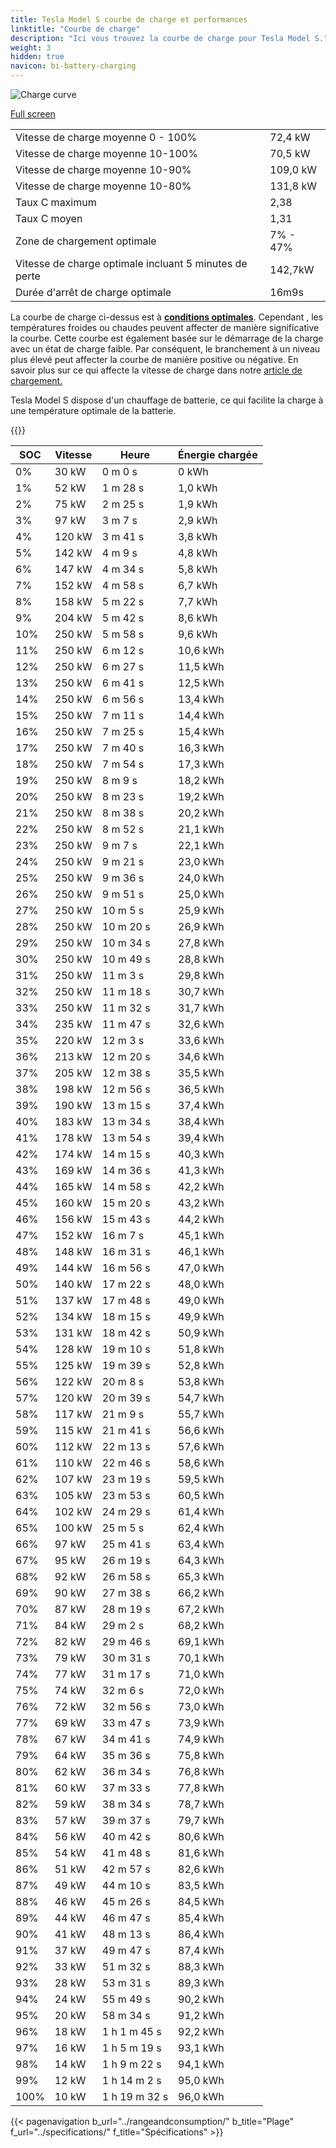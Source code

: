 ```yaml
---
title: Tesla Model S courbe de charge et performances
linktitle: "Courbe de charge"
description: "Ici vous trouvez la courbe de charge pour Tesla Model S."
weight: 3
hidden: true
navicon: bi-battery-charging
---
```

<!-- markdownlint-disable MD033 -->
<img src="/images/models/tesla/model_s/model_s/chargingcurve.svg" alt="Charge curve" class="img-fluid">

[Full screen](/images/models/tesla/model_s/model_s/chargingcurve.svg)


<table class="table table-striped border">
<tbody>
<tr>
<td>Vitesse de charge moyenne 0 - 100%</td><td>72,4 kW</td>
</tr>
<tr>
<td>Vitesse de charge moyenne 10-100%</td><td>70,5 kW</td>
</tr>
<tr>
<td>Vitesse de charge moyenne 10-90%</td><td>109,0 kW</td>
</tr>
<tr>
<td>Vitesse de charge moyenne 10-80%</td><td>131,8 kW</td>
</tr>
<tr>
<td>Taux C maximum</td><td>2,38</td>
</tr>
<tr>
<td>Taux C moyen</td><td>1,31</td>
</tr>
<tr>
<td>Zone de chargement optimale</td><td>7% - 47%</td>
</tr>
<tr>
<td>Vitesse de charge optimale incluant 5 minutes de perte</td><td>142,7kW</td>
</tr>
<tr>
<td>Durée d'arrêt de charge optimale</td><td>16m9s</td>
</tr>
</tbody>
</table>


La courbe de charge ci-dessus est à **[conditions optimales](../../../../../technology/battery/charging/#temperature)**. Cependant , les températures froides ou chaudes peuvent affecter de manière significative la courbe. Cette courbe est également basée sur le démarrage de la charge avec un état de charge faible. Par conséquent, le branchement à un niveau plus élevé peut affecter la courbe de manière positive ou négative. En savoir plus sur ce qui affecte la vitesse de charge dans notre [article de chargement.](../../../../../technology/battery/charging/)


Tesla Model S dispose d'un chauffage de batterie, ce qui facilite la charge à une température optimale de la batterie.


{{<evkxdisplayaddarticle />}}
<table class="table table-striped border">
<thead>
<tr><th>SOC</th><th>Vitesse</th><th>Heure</th><th>Énergie chargée</th></tr>
</thead>
<tbody>
<tr>
<td>0%</td><td>30 kW</td><td> 0 m 0 s </td><td>0 kWh </td>
</tr>
<tr>
<td>1%</td><td>52 kW</td><td> 1 m 28 s </td><td>1,0 kWh </td>
</tr>
<tr>
<td>2%</td><td>75 kW</td><td> 2 m 25 s </td><td>1,9 kWh </td>
</tr>
<tr>
<td>3%</td><td>97 kW</td><td> 3 m 7 s </td><td>2,9 kWh </td>
</tr>
<tr>
<td>4%</td><td>120 kW</td><td> 3 m 41 s </td><td>3,8 kWh </td>
</tr>
<tr>
<td>5%</td><td>142 kW</td><td> 4 m 9 s </td><td>4,8 kWh </td>
</tr>
<tr>
<td>6%</td><td>147 kW</td><td> 4 m 34 s </td><td>5,8 kWh </td>
</tr>
<tr>
<td>7%</td><td>152 kW</td><td> 4 m 58 s </td><td>6,7 kWh </td>
</tr>
<tr>
<td>8%</td><td>158 kW</td><td> 5 m 22 s </td><td>7,7 kWh </td>
</tr>
<tr>
<td>9%</td><td>204 kW</td><td> 5 m 42 s </td><td>8,6 kWh </td>
</tr>
<tr>
<td>10%</td><td>250 kW</td><td> 5 m 58 s </td><td>9,6 kWh </td>
</tr>
<tr>
<td>11%</td><td>250 kW</td><td> 6 m 12 s </td><td>10,6 kWh </td>
</tr>
<tr>
<td>12%</td><td>250 kW</td><td> 6 m 27 s </td><td>11,5 kWh </td>
</tr>
<tr>
<td>13%</td><td>250 kW</td><td> 6 m 41 s </td><td>12,5 kWh </td>
</tr>
<tr>
<td>14%</td><td>250 kW</td><td> 6 m 56 s </td><td>13,4 kWh </td>
</tr>
<tr>
<td>15%</td><td>250 kW</td><td> 7 m 11 s </td><td>14,4 kWh </td>
</tr>
<tr>
<td>16%</td><td>250 kW</td><td> 7 m 25 s </td><td>15,4 kWh </td>
</tr>
<tr>
<td>17%</td><td>250 kW</td><td> 7 m 40 s </td><td>16,3 kWh </td>
</tr>
<tr>
<td>18%</td><td>250 kW</td><td> 7 m 54 s </td><td>17,3 kWh </td>
</tr>
<tr>
<td>19%</td><td>250 kW</td><td> 8 m 9 s </td><td>18,2 kWh </td>
</tr>
<tr>
<td>20%</td><td>250 kW</td><td> 8 m 23 s </td><td>19,2 kWh </td>
</tr>
<tr>
<td>21%</td><td>250 kW</td><td> 8 m 38 s </td><td>20,2 kWh </td>
</tr>
<tr>
<td>22%</td><td>250 kW</td><td> 8 m 52 s </td><td>21,1 kWh </td>
</tr>
<tr>
<td>23%</td><td>250 kW</td><td> 9 m 7 s </td><td>22,1 kWh </td>
</tr>
<tr>
<td>24%</td><td>250 kW</td><td> 9 m 21 s </td><td>23,0 kWh </td>
</tr>
<tr>
<td>25%</td><td>250 kW</td><td> 9 m 36 s </td><td>24,0 kWh </td>
</tr>
<tr>
<td>26%</td><td>250 kW</td><td> 9 m 51 s </td><td>25,0 kWh </td>
</tr>
<tr>
<td>27%</td><td>250 kW</td><td> 10 m 5 s </td><td>25,9 kWh </td>
</tr>
<tr>
<td>28%</td><td>250 kW</td><td> 10 m 20 s </td><td>26,9 kWh </td>
</tr>
<tr>
<td>29%</td><td>250 kW</td><td> 10 m 34 s </td><td>27,8 kWh </td>
</tr>
<tr>
<td>30%</td><td>250 kW</td><td> 10 m 49 s </td><td>28,8 kWh </td>
</tr>
<tr>
<td>31%</td><td>250 kW</td><td> 11 m 3 s </td><td>29,8 kWh </td>
</tr>
<tr>
<td>32%</td><td>250 kW</td><td> 11 m 18 s </td><td>30,7 kWh </td>
</tr>
<tr>
<td>33%</td><td>250 kW</td><td> 11 m 32 s </td><td>31,7 kWh </td>
</tr>
<tr>
<td>34%</td><td>235 kW</td><td> 11 m 47 s </td><td>32,6 kWh </td>
</tr>
<tr>
<td>35%</td><td>220 kW</td><td> 12 m 3 s </td><td>33,6 kWh </td>
</tr>
<tr>
<td>36%</td><td>213 kW</td><td> 12 m 20 s </td><td>34,6 kWh </td>
</tr>
<tr>
<td>37%</td><td>205 kW</td><td> 12 m 38 s </td><td>35,5 kWh </td>
</tr>
<tr>
<td>38%</td><td>198 kW</td><td> 12 m 56 s </td><td>36,5 kWh </td>
</tr>
<tr>
<td>39%</td><td>190 kW</td><td> 13 m 15 s </td><td>37,4 kWh </td>
</tr>
<tr>
<td>40%</td><td>183 kW</td><td> 13 m 34 s </td><td>38,4 kWh </td>
</tr>
<tr>
<td>41%</td><td>178 kW</td><td> 13 m 54 s </td><td>39,4 kWh </td>
</tr>
<tr>
<td>42%</td><td>174 kW</td><td> 14 m 15 s </td><td>40,3 kWh </td>
</tr>
<tr>
<td>43%</td><td>169 kW</td><td> 14 m 36 s </td><td>41,3 kWh </td>
</tr>
<tr>
<td>44%</td><td>165 kW</td><td> 14 m 58 s </td><td>42,2 kWh </td>
</tr>
<tr>
<td>45%</td><td>160 kW</td><td> 15 m 20 s </td><td>43,2 kWh </td>
</tr>
<tr>
<td>46%</td><td>156 kW</td><td> 15 m 43 s </td><td>44,2 kWh </td>
</tr>
<tr>
<td>47%</td><td>152 kW</td><td> 16 m 7 s </td><td>45,1 kWh </td>
</tr>
<tr>
<td>48%</td><td>148 kW</td><td> 16 m 31 s </td><td>46,1 kWh </td>
</tr>
<tr>
<td>49%</td><td>144 kW</td><td> 16 m 56 s </td><td>47,0 kWh </td>
</tr>
<tr>
<td>50%</td><td>140 kW</td><td> 17 m 22 s </td><td>48,0 kWh </td>
</tr>
<tr>
<td>51%</td><td>137 kW</td><td> 17 m 48 s </td><td>49,0 kWh </td>
</tr>
<tr>
<td>52%</td><td>134 kW</td><td> 18 m 15 s </td><td>49,9 kWh </td>
</tr>
<tr>
<td>53%</td><td>131 kW</td><td> 18 m 42 s </td><td>50,9 kWh </td>
</tr>
<tr>
<td>54%</td><td>128 kW</td><td> 19 m 10 s </td><td>51,8 kWh </td>
</tr>
<tr>
<td>55%</td><td>125 kW</td><td> 19 m 39 s </td><td>52,8 kWh </td>
</tr>
<tr>
<td>56%</td><td>122 kW</td><td> 20 m 8 s </td><td>53,8 kWh </td>
</tr>
<tr>
<td>57%</td><td>120 kW</td><td> 20 m 39 s </td><td>54,7 kWh </td>
</tr>
<tr>
<td>58%</td><td>117 kW</td><td> 21 m 9 s </td><td>55,7 kWh </td>
</tr>
<tr>
<td>59%</td><td>115 kW</td><td> 21 m 41 s </td><td>56,6 kWh </td>
</tr>
<tr>
<td>60%</td><td>112 kW</td><td> 22 m 13 s </td><td>57,6 kWh </td>
</tr>
<tr>
<td>61%</td><td>110 kW</td><td> 22 m 46 s </td><td>58,6 kWh </td>
</tr>
<tr>
<td>62%</td><td>107 kW</td><td> 23 m 19 s </td><td>59,5 kWh </td>
</tr>
<tr>
<td>63%</td><td>105 kW</td><td> 23 m 53 s </td><td>60,5 kWh </td>
</tr>
<tr>
<td>64%</td><td>102 kW</td><td> 24 m 29 s </td><td>61,4 kWh </td>
</tr>
<tr>
<td>65%</td><td>100 kW</td><td> 25 m 5 s </td><td>62,4 kWh </td>
</tr>
<tr>
<td>66%</td><td>97 kW</td><td> 25 m 41 s </td><td>63,4 kWh </td>
</tr>
<tr>
<td>67%</td><td>95 kW</td><td> 26 m 19 s </td><td>64,3 kWh </td>
</tr>
<tr>
<td>68%</td><td>92 kW</td><td> 26 m 58 s </td><td>65,3 kWh </td>
</tr>
<tr>
<td>69%</td><td>90 kW</td><td> 27 m 38 s </td><td>66,2 kWh </td>
</tr>
<tr>
<td>70%</td><td>87 kW</td><td> 28 m 19 s </td><td>67,2 kWh </td>
</tr>
<tr>
<td>71%</td><td>84 kW</td><td> 29 m 2 s </td><td>68,2 kWh </td>
</tr>
<tr>
<td>72%</td><td>82 kW</td><td> 29 m 46 s </td><td>69,1 kWh </td>
</tr>
<tr>
<td>73%</td><td>79 kW</td><td> 30 m 31 s </td><td>70,1 kWh </td>
</tr>
<tr>
<td>74%</td><td>77 kW</td><td> 31 m 17 s </td><td>71,0 kWh </td>
</tr>
<tr>
<td>75%</td><td>74 kW</td><td> 32 m 6 s </td><td>72,0 kWh </td>
</tr>
<tr>
<td>76%</td><td>72 kW</td><td> 32 m 56 s </td><td>73,0 kWh </td>
</tr>
<tr>
<td>77%</td><td>69 kW</td><td> 33 m 47 s </td><td>73,9 kWh </td>
</tr>
<tr>
<td>78%</td><td>67 kW</td><td> 34 m 41 s </td><td>74,9 kWh </td>
</tr>
<tr>
<td>79%</td><td>64 kW</td><td> 35 m 36 s </td><td>75,8 kWh </td>
</tr>
<tr>
<td>80%</td><td>62 kW</td><td> 36 m 34 s </td><td>76,8 kWh </td>
</tr>
<tr>
<td>81%</td><td>60 kW</td><td> 37 m 33 s </td><td>77,8 kWh </td>
</tr>
<tr>
<td>82%</td><td>59 kW</td><td> 38 m 34 s </td><td>78,7 kWh </td>
</tr>
<tr>
<td>83%</td><td>57 kW</td><td> 39 m 37 s </td><td>79,7 kWh </td>
</tr>
<tr>
<td>84%</td><td>56 kW</td><td> 40 m 42 s </td><td>80,6 kWh </td>
</tr>
<tr>
<td>85%</td><td>54 kW</td><td> 41 m 48 s </td><td>81,6 kWh </td>
</tr>
<tr>
<td>86%</td><td>51 kW</td><td> 42 m 57 s </td><td>82,6 kWh </td>
</tr>
<tr>
<td>87%</td><td>49 kW</td><td> 44 m 10 s </td><td>83,5 kWh </td>
</tr>
<tr>
<td>88%</td><td>46 kW</td><td> 45 m 26 s </td><td>84,5 kWh </td>
</tr>
<tr>
<td>89%</td><td>44 kW</td><td> 46 m 47 s </td><td>85,4 kWh </td>
</tr>
<tr>
<td>90%</td><td>41 kW</td><td> 48 m 13 s </td><td>86,4 kWh </td>
</tr>
<tr>
<td>91%</td><td>37 kW</td><td> 49 m 47 s </td><td>87,4 kWh </td>
</tr>
<tr>
<td>92%</td><td>33 kW</td><td> 51 m 32 s </td><td>88,3 kWh </td>
</tr>
<tr>
<td>93%</td><td>28 kW</td><td> 53 m 31 s </td><td>89,3 kWh </td>
</tr>
<tr>
<td>94%</td><td>24 kW</td><td> 55 m 49 s </td><td>90,2 kWh </td>
</tr>
<tr>
<td>95%</td><td>20 kW</td><td> 58 m 34 s </td><td>91,2 kWh </td>
</tr>
<tr>
<td>96%</td><td>18 kW</td><td>1 h 1 m 45 s </td><td>92,2 kWh </td>
</tr>
<tr>
<td>97%</td><td>16 kW</td><td>1 h 5 m 19 s </td><td>93,1 kWh </td>
</tr>
<tr>
<td>98%</td><td>14 kW</td><td>1 h 9 m 22 s </td><td>94,1 kWh </td>
</tr>
<tr>
<td>99%</td><td>12 kW</td><td>1 h 14 m 2 s </td><td>95,0 kWh </td>
</tr>
<tr>
<td>100%</td><td>10 kW</td><td>1 h 19 m 32 s </td><td>96,0 kWh </td>
</tr>
</tbody>
</table>


{{< pagenavigation b_url="../rangeandconsumption/" b_title="Plage" f_url="../specifications/" f_title="Spécifications" >}}
